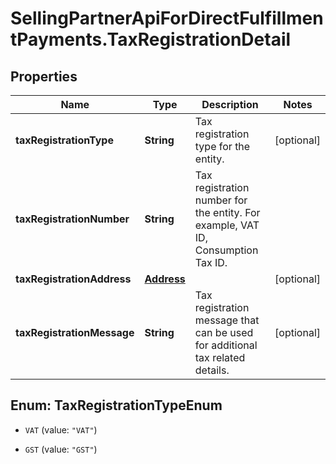 # SellingPartnerApiForDirectFulfillmentPayments.TaxRegistrationDetail

## Properties

Name | Type | Description | Notes
------------ | ------------- | ------------- | -------------
**taxRegistrationType** | **String** | Tax registration type for the entity. | [optional] 
**taxRegistrationNumber** | **String** | Tax registration number for the entity. For example, VAT ID, Consumption Tax ID. | 
**taxRegistrationAddress** | [**Address**](Address.md) |  | [optional] 
**taxRegistrationMessage** | **String** | Tax registration message that can be used for additional tax related details. | [optional] 



## Enum: TaxRegistrationTypeEnum


* `VAT` (value: `"VAT"`)

* `GST` (value: `"GST"`)




